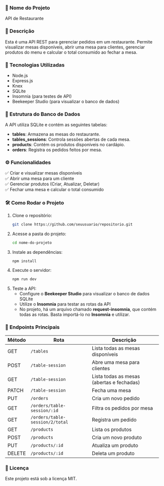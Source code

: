    ### 📌 Nome do Projeto  
API de Restaurante  

### 📖 Descrição  
Esta é uma API REST para gerenciar pedidos em um restaurante. Permite visualizar mesas disponíveis, abrir uma mesa para clientes, gerenciar produtos do menu e calcular o total consumido ao fechar a mesa.  

### 🚀 Tecnologias Utilizadas  
- Node.js  
- Express.js  
- Knex  
- SQLite  
- Insomnia (para testes de API)  
- Beekeeper Studio (para visualizar o banco de dados)  

### 📂 Estrutura do Banco de Dados  
A API utiliza SQLite e contém as seguintes tabelas:  
- **tables**: Armazena as mesas do restaurante.  
- **tables_sessions**: Controla sessões abertas de cada mesa.  
- **products**: Contém os produtos disponíveis no cardápio.  
- **orders**: Registra os pedidos feitos por mesa.  

### ⚙️ Funcionalidades  
✅ Criar e visualizar mesas disponíveis  
✅ Abrir uma mesa para um cliente  
✅ Gerenciar produtos (Criar, Atualizar, Deletar)  
✅ Fechar uma mesa e calcular o total consumido  

### 🛠️ Como Rodar o Projeto  
1. Clone o repositório:  
   ```bash
   git clone https://github.com/seuusuario/repositorio.git
   ```
2. Acesse a pasta do projeto:  
   ```bash
   cd nome-do-projeto
   ```
3. Instale as dependências:  
   ```bash
   npm install
   ```
4. Execute o servidor:  
   ```bash
   npm run dev
   ```
5. Teste a API:  
   - Configure o **Beekeeper Studio** para visualizar o banco de dados SQLite  
   - Utilize o **Insomnia** para testar as rotas da API  
   - No projeto, há um arquivo chamado **request-insomnia**, que contém todas as rotas. Basta importá-lo no **Insomnia** e utilizar.  

### 📌 Endpoints Principais  
| Método | Rota                 | Descrição |
|--------|----------------------|-----------|
| GET    | `/tables`            | Lista todas as mesas disponíveis |
| POST   | `/table-session`     | Abre uma mesa para clientes |
| GET    | `/table-session`     | Lista todas as mesas (abertas e fechadas) |
| PATCH  | `/table-session`     | Fecha uma mesa |
| PUT    | `/orders`            | Cria um novo pedido |
| GET    | `/orders/table-session/:id`  | Filtra os pedidos por mesa |
| GET    | `/orders/table-session/2/total`  | Registra um pedido |
| GET    | `/products`          | Lista os produtos |
| POST   | `/products`          | Cria um novo produto |
| PUT    | `/products/:id`      | Atualiza um produto |
| DELETE | `/products/:id`      | Deleta um produto |

### 📜 Licença  
Este projeto está sob a licença MIT.
